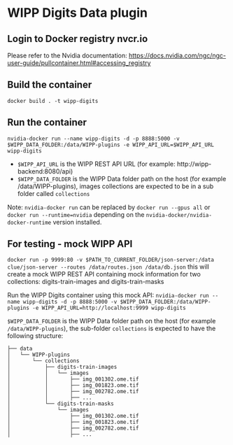 # WIPP Digits Data plugin

## Login to Docker registry nvcr.io
Please refer to the Nvidia documentation: https://docs.nvidia.com/ngc/ngc-user-guide/pullcontainer.html#accessing_registry

## Build the container
`docker build . -t wipp-digits`

## Run the container
`nvidia-docker run --name wipp-digits -d -p 8888:5000 -v $WIPP_DATA_FOLDER:/data/WIPP-plugins -e WIPP_API_URL=$WIPP_API_URL wipp-digits`
* `$WIPP_API_URL` is the WIPP REST API URL (for example: http://wipp-backend:8080/api)
* `$WIPP_DATA_FOLDER` is the WIPP Data folder path on the host (for example /data/WIPP-plugins), images collections are expected to be in a sub folder called `collections`

Note: `nvidia-docker run` can be replaced by `docker run --gpus all` or `docker run --runtime=nvidia` depending on the `nvidia-docker/nvidia-docker-runtime` version installed.

## For testing - mock WIPP API
`docker run -p 9999:80 -v $PATH_TO_CURRENT_FOLDER/json-server:/data clue/json-server --routes /data/routes.json /data/db.json`
this will create a mock WIPP REST API containing mock information for two collections: digits-train-images and digits-train-masks

Run the WIPP Digits container using this mock API:
`nvidia-docker run --name wipp-digits -d -p 8888:5000 -v $WIPP_DATA_FOLDER:/data/WIPP-plugins -e WIPP_API_URL=http://localhost:9999 wipp-digits`

`$WIPP_DATA_FOLDER` is the WIPP Data folder path on the host (for example `/data/WIPP-plugins`), the sub-folder `collections` is expected to have the following structure:
```shell
├── data
│   └── WIPP-plugins
│       └── collections
│           ├── digits-train-images
│           │   └── images
│           │       ├── img_001302.ome.tif
│           │       ├── img_001823.ome.tif
│           │       ├── img_002782.ome.tif
│           │       ├── ...
│           └── digits-train-masks
│               └── images
│                   ├── img_001302.ome.tif
│                   ├── img_001823.ome.tif
│                   ├── img_002782.ome.tif
│                   ├── ...
```

